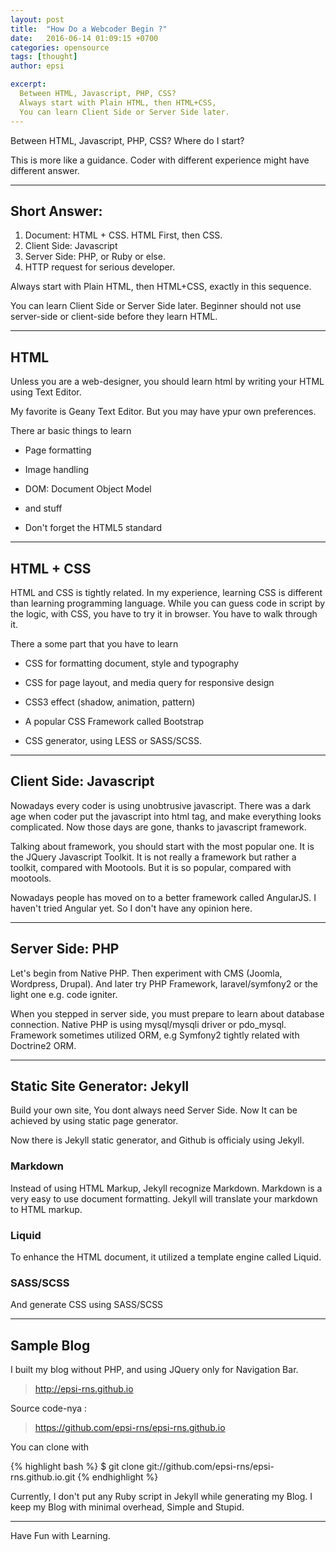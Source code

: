 ```yaml
---
layout: post
title:  "How Do a Webcoder Begin ?"
date:   2016-06-14 01:09:15 +0700
categories: opensource
tags: [thought]
author: epsi

excerpt:
  Between HTML, Javascript, PHP, CSS?
  Always start with Plain HTML, then HTML+CSS,
  You can learn Client Side or Server Side later.
---
```


Between HTML, Javascript, PHP, CSS?
Where do I start?

This is more like a guidance.
Coder with different experience might have different answer.

-- -- --

## Short Answer:

1. Document: HTML + CSS. HTML First, then CSS.
2. Client Side: Javascript
3. Server Side: PHP, or Ruby or else.
4. HTTP request for serious developer.

Always start with Plain HTML, then HTML+CSS,
exactly in this sequence.

You can learn Client Side or Server Side later.
Beginner should not use server-side or client-side
before they learn HTML.

-- -- --

## HTML

Unless you are a web-designer,
you should learn html by writing your HTML using Text Editor.

My favorite is Geany Text Editor.
But you may have ypur own preferences.

There ar basic things to learn

* Page formatting

* Image handling

* DOM: Document Object Model

* and stuff

* Don't forget the HTML5 standard

-- -- --

## HTML + CSS

HTML and CSS is tightly related.
In my experience, learning CSS is different
than learning programming language.
While you can guess code in script by the logic,
with CSS, you have to try it in browser.
You have to walk through it.

There a some part that you have to learn

* CSS for formatting document, style and typography

* CSS for page layout, and media query for responsive design

* CSS3 effect (shadow, animation, pattern)

* A popular CSS Framework called Bootstrap

* CSS generator, using LESS or SASS/SCSS.

-- -- --

## Client Side: Javascript

Nowadays every coder is using unobtrusive javascript. 
There was a dark age when coder put the javascript into html tag,
and make everything looks complicated.
Now those days are gone, thanks to javascript framework.

Talking about framework, 
you should start with the most popular one. 
It is the JQuery Javascript Toolkit.
It is not really a framework but rather a toolkit,
compared with Mootools.
But it is so popular, compared with mootools.

Nowadays people has moved on to a better framework called AngularJS.
I haven't tried Angular yet. So I don't have any opinion here.

-- -- --

## Server Side: PHP

Let's begin from Native PHP.
Then experiment with CMS (Joomla, Wordpress, Drupal).
And later try PHP Framework, laravel/symfony2 or the light one e.g. code igniter.

When you stepped in server side, you must prepare to learn about database connection.
Native PHP is using mysql/mysqli driver or pdo_mysql.
Framework sometimes utilized ORM, e.g Symfony2 tightly related with Doctrine2 ORM.

-- -- --

## Static Site Generator: Jekyll

Build your own site, You dont always need Server Side.
Now It can be achieved by using static page generator.

Now there is Jekyll static generator,
and Github is officialy using Jekyll.

### Markdown

Instead of using HTML Markup, Jekyll recognize Markdown.
Markdown is a very easy to use document formatting.
Jekyll will translate your markdown to HTML markup.

### Liquid

To enhance the HTML document,
it utilized a template engine called Liquid.

### SASS/SCSS

And generate CSS using SASS/SCSS

-- -- --

## Sample Blog

I built my blog without PHP,
and using JQuery only for Navigation Bar.

> http://epsi-rns.github.io

Source code-nya :

> https://github.com/epsi-rns/epsi-rns.github.io

You can clone with

{% highlight bash %}
$ git clone git://github.com/epsi-rns/epsi-rns.github.io.git
{% endhighlight %}

Currently, I don't put any Ruby script 
in Jekyll while generating my Blog.
I keep my Blog with minimal overhead,
Simple and Stupid.

-- -- --

Have Fun with Learning.


[//]: <> ( -- -- -- links below -- -- -- )


